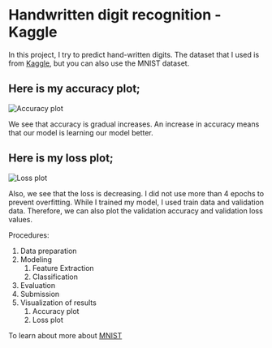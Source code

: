 # Handwritten digit recognition - Kaggle

In this project, I try to predict hand-written digits. The dataset that I used is from [Kaggle](https://www.kaggle.com/c/digit-recognizer/data), but you can also use the MNIST dataset.

## Here is my accuracy plot;

![Accuracy plot](https://user-images.githubusercontent.com/32341138/75608588-f159fe80-5b11-11ea-96e5-6a0559fbfb1d.png)

We see that accuracy is gradual increases. An increase in accuracy means that our model is learning our model better.

## Here is my loss plot;

![Loss plot](https://user-images.githubusercontent.com/32341138/75608606-18b0cb80-5b12-11ea-8a64-c3c84e077d3d.png)

Also, we see that the loss is decreasing. I did not use more than 4 epochs to prevent overfitting.
While I trained my model, I used train data and validation data. Therefore, we can also plot the validation accuracy and validation loss values.

Procedures:
1. Data preparation
2. Modeling
    1. Feature Extraction
    2. Classification
3. Evaluation
4. Submission
5. Visualization of results
    1. Accuracy plot
    2. Loss plot


To learn about more about [MNIST](https://www.tensorflow.org/datasets/catalog/mnist)
